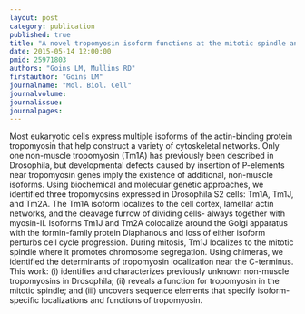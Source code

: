 ```yaml
---
layout: post
category: publication
published: true
title: "A novel tropomyosin isoform functions at the mitotic spindle and Golgi in Drosophila."
date: 2015-05-14 12:00:00
pmid: 25971803
authors: "Goins LM, Mullins RD"
firstauthor: "Goins LM"
journalname: "Mol. Biol. Cell"
journalvolume: 
journalissue: 
journalpages: 
---
```


Most eukaryotic cells express multiple isoforms of the actin-binding protein tropomyosin that help construct a variety of cytoskeletal networks. Only one non-muscle tropomyosin (Tm1A) has previously been described in Drosophila, but developmental defects caused by insertion of P-elements near tropomyosin genes imply the existence of additional, non-muscle isoforms. Using biochemical and molecular genetic approaches, we identified three tropomyosins expressed in Drosophila S2 cells: Tm1A, Tm1J, and Tm2A. The Tm1A isoform localizes to the cell cortex, lamellar actin networks, and the cleavage furrow of dividing cells- always together with myosin-II. Isoforms Tm1J and Tm2A colocalize around the Golgi apparatus with the formin-family protein Diaphanous and loss of either isoform perturbs cell cycle progression. During mitosis, Tm1J localizes to the mitotic spindle where it promotes chromosome segregation. Using chimeras, we identified the determinants of tropomyosin localization near the C-terminus. This work: (i) identifies and characterizes previously unknown non-muscle tropomyosins in Drosophila; (ii) reveals a function for tropomyosin in the mitotic spindle; and (iii) uncovers sequence elements that specify isoform-specific localizations and functions of tropomyosin.

